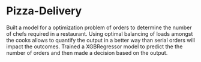 # Pizza-Delivery
Built a model for a optimization problem of orders to determine the number of chefs required in a restaurant. Using optimal balancing of loads amongst the cooks allows to quantify the output in a better way than serial orders will impact the outcomes. Trained a XGBRegressor model to predict the the number of orders and then made a decision based on the output.
